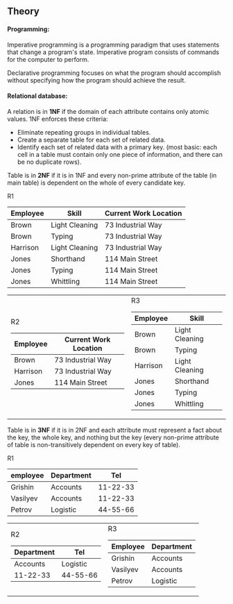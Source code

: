 Theory
-

#### Programming:

Imperative programming is a programming paradigm that uses statements that change a program's state.
Imperative program consists of commands for the computer to perform.

Declarative programming focuses on what the program should accomplish
without specifying how the program should achieve the result.

#### Relational database:

A relation is in **1NF** if the domain of each attribute contains only atomic values.
1NF enforces these criteria:
* Eliminate repeating groups in individual tables.
* Create a separate table for each set of related data.
* Identify each set of related data with a primary key.
(most basic: each cell in a table must contain only one piece of information,
and there can be no duplicate rows).

Table is in **2NF** if it is in 1NF
and every non-prime attribute of the table (in main table) is dependent on the whole of every candidate key.

R1

| Employee  | Skill          | Current Work Location         |
|-----------|----------------|-------------------------------|
| Brown     | Light Cleaning | 73 Industrial Way             |
| Brown     | Typing         | 73 Industrial Way             |
| Harrison  | Light Cleaning | 73 Industrial Way             |
| Jones     | Shorthand      | 114 Main Street               |
| Jones     | Typing         | 114 Main Street               |
| Jones     | Whittling      | 114 Main Street               |

<table>
<tr>
<td>
    R2
    <table>
        <thead>
            <th>Employee</th>
            <th>Current Work Location</th>
        </thead>
        <tr>
            <td>Brown</td>
            <td>73 Industrial Way</td>
        </tr>
        <tr>
            <td>Harrison</td>
            <td>73 Industrial Way</td>
        </tr>
        <tr>
            <td>Jones</td>
            <td>114 Main Street</td>
        </tr>
    </table>
</td>
<td>
    R3
    <table>
        <thead>
            <th>Employee</th>
            <th>Skill</th>
        </thead>
        <tr>
            <td>Brown</td>
            <td>Light Cleaning</td>
        </tr>
        <tr>
            <td>Brown</td>
            <td>Typing</td>
        </tr>
        <tr>
            <td>Harrison</td>
            <td>Light Cleaning</td>
        </tr>
        <tr>
            <td>Jones</td>
            <td>Shorthand</td>
        </tr>
        <tr>
            <td>Jones</td>
            <td>Typing</td>
        </tr>
        <tr>
            <td>Jones</td>
            <td>Whittling</td>
        </tr>
    </table>
</td>
</tr>
</table>

Table is in **3NF** if it is in 2NF
and each attribute must represent a fact about the key, the whole key, and nothing but the key
(every non-prime attribute of table is non-transitively dependent on every key of table).

R1

| employee | Department | Tel      |
|----------|------------|----------|
| Grishin  | Accounts   | 11-22-33 |
| Vasilyev | Accounts   | 11-22-33 |
| Petrov   | Logistic   | 44-55-66 |

<table>
<tr>
<td>
    R2
    <table>
        <thead>
          <tr>
              <th>Department</th>
              <th>Tel</th>
          </tr>
        </thead>
        <tr>
            <td>Accounts</td>
            <td>Logistic</td>
        </tr>
        <tr>
            <td>11-22-33</td>
            <td>44-55-66</td>
        </tr>
    </table>
</td>
<td>
    R3
    <table>
        <thead>
            <tr>
                <th>Employee</th>
                <th>Department</th>
            </tr>
        </thead>
        <tr>
            <td>Grishin</td>
            <td>Accounts</td>
        </tr>
        <tr>
            <td>Vasilyev</td>
            <td>Accounts</td>
        </tr>
        <tr>
            <td>Petrov</td>
            <td>Logistic</td>
        </tr>
    </table>
</td>
</tr>
</table>